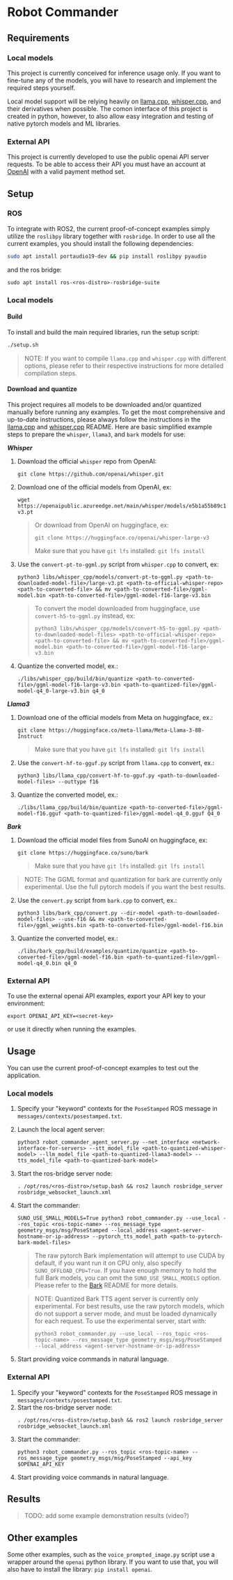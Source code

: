 # Robot Commander

## Requirements

### Local models

This project is currently conceived for inference usage only. If you want to fine-tune any of the models, you will have to research and implement the required steps yourself.

Local model support will be relying heavily on [llama.cpp](https://github.com/ggerganov/llama.cpp), [whisper.cpp](https://github.com/ggerganov/whisper.cpp), and their derivatives when possible. The comon interface of this project is created in python, however, to also allow easy integration and testing of native pytorch models and ML libraries.

### External API

This project is currently developed to use the public openai API server requests. To be able to access their API you must have an account at [OpenAI](https://openai.com) with a valid payment method set.

## Setup

### ROS

To integrate with ROS2, the current proof-of-concept examples simply utilize the `roslibpy` library together with `rosbridge`. In order to use all the current examples, you should install the following dependencies:
```bash
sudo apt install portaudio19-dev && pip install roslibpy pyaudio
```

and the ros bridge:
```
sudo apt install ros-<ros-distro>-rosbridge-suite
```

### Local models

#### Build

To install and build the main required libraries, run the setup script:
```bash
./setup.sh
```
>NOTE: If you want to compile `llama.cpp` and `whisper.cpp` with different options, please refer to their respective instructions for more detailed compilation steps.

#### Download and quantize

This project requires all models to be downloaded and/or quantized manually before running any examples. To get the most comprehensive and up-to-date instructions, please always follow the instructions in the [llama.cpp](https://github.com/ggerganov/llama.cpp?tab=readme-ov-file#prepare-and-quantize) and [whisper.cpp](https://github.com/ggerganov/whisper.cpp/tree/master/models#whisper-model-files-in-custom-ggml-format) README. Here are basic simplified example steps to prepare the `whisper`, `llama3`, and `bark` models for use:

***Whisper***
1. Download the official `whisper` repo from OpenAI:
   ```
   git clone https://github.com/openai/whisper.git
   ```
2. Download one of the official models from OpenAI, ex:
   ```
   wget https://openaipublic.azureedge.net/main/whisper/models/e5b1a55b89c1367dacf97e3e19bfd829a01529dbfdeefa8caeb59b3f1b81dadb/large-v3.pt
   ```
   > Or download from OpenAI on huggingface, ex:
   > ```
   > git clone https://huggingface.co/openai/whisper-large-v3
   > ```
   > Make sure that you have `git lfs` installed: `git lfs install`
3. Use the `convert-pt-to-ggml.py` script from `whisper.cpp` to convert, ex:
   ```
   python3 libs/whisper_cpp/models/convert-pt-to-ggml.py <path-to-downloaded-model-file>/large-v3.pt <path-to-official-whisper-repo> <path-to-converted-file> && mv <path-to-converted-file>/ggml-model.bin <path-to-converted-file>/ggml-model-f16-large-v3.bin
   ```
   > To convert the model downloaded from huggingface, use `convert-h5-to-ggml.py` instead, ex:
   > ```
   > python3 libs/whisper_cpp/models/convert-h5-to-ggml.py <path-to-downloaded-model-files> <path-to-official-whisper-repo> <path-to-converted-file> && mv <path-to-converted-file>/ggml-model.bin <path-to-converted-file>/ggml-model-f16-large-v3.bin
   > ```
4. Quantize the converted model, ex.:
   ```
   ./libs/whisper_cpp/build/bin/quantize <path-to-converted-file>/ggml-model-f16-large-v3.bin <path-to-quantized-file>/ggml-model-q4_0-large-v3.bin q4_0
   ```

 ***Llama3***
1. Download one of the official models from Meta on huggingface, ex.:
   ```
   git clone https://huggingface.co/meta-llama/Meta-Llama-3-8B-Instruct
   ```
   > Make sure that you have `git lfs` installed: `git lfs install`
2. Use the `convert-hf-to-gguf.py` script from `llama.cpp` to convert, ex.:
   ```
   python3 libs/llama_cpp/convert-hf-to-gguf.py <path-to-downloaded-model-files> --outtype f16
   ```
3. Quantize the converted model, ex.:
   ```
   ./libs/llama_cpp/build/bin/quantize <path-to-converted-file>/ggml-model-f16.gguf <path-to-quantized-file>/ggml-model-q4_0.gguf Q4_0
   ```

***Bark***
1. Download the official model files from SunoAI on huggingface, ex:
   ```
   git clone https://huggingface.co/suno/bark
   ```
   > Make sure that you have `git lfs` installed: `git lfs install`
> NOTE: The GGML format and quantization for bark are currently only experimental. Use the full pytorch models if you want the best results.
2. Use the `convert.py` script from `bark.cpp` to convert, ex.:
   ```
   python3 libs/bark_cpp/convert.py --dir-model <path-to-downloaded-model-files> --use-f16 && mv <path-to-converted-file>/ggml_weights.bin <path-to-converted-file>/ggml-model-f16.bin
   ```
3. Quantize the converted model, ex.:
   ```
   ./libs/bark_cpp/build/examples/quantize/quantize <path-to-converted-file>/ggml-model-f16.bin <path-to-quantized-file>/ggml-model-q4_0.bin q4_0
   ```

### External API

To use the external openai API examples, export your API key to your environment:
```
export OPENAI_API_KEY=<secret-key>
```
or use it directly when running the examples.

## Usage

You can use the current proof-of-concept examples to test out the application.

### Local models

1. Specify your "keyword" contexts for the `PoseStamped` ROS message in `messages/contexts/posestamped.txt`.
2. Launch the local agent server:
   ```
   python3 robot_commander_agent_server.py --net_interface <network-interface-for-servers> --stt_model_file <path-to-quantized-whisper-model> --llm_model_file <path-to-quantized-llama3-model> --tts_model_file <path-to-quantized-bark-model>
   ```
3. Start the ros-bridge server node:
   ```
   . /opt/ros/<ros-distro>/setup.bash && ros2 launch rosbridge_server rosbridge_websocket_launch.xml
   ```
4. Start the commander:
   ```
   SUNO_USE_SMALL_MODELS=True python3 robot_commander.py --use_local --ros_topic <ros-topic-name> --ros_message_type geometry_msgs/msg/PoseStamped --local_address <agent-server-hostname-or-ip-address> --pytorch_tts_model_path <path-to-pytorch-bark-model-files>
   ```
   > The raw pytorch Bark implementation will attempt to use CUDA by default, if you want run it on CPU only, also specify `SUNO_OFFLOAD_CPU=True`. If you have enough memory to hold the full Bark models, you can omit the `SUNO_USE_SMALL_MODELS` option. Please refer to the [Bark](https://github.com/suno-ai/bark?tab=readme-ov-file#how-much-vram-do-i-need) README for more details.

   > NOTE: Quantized Bark TTS agent server is currently only experimental. For best results, use the raw pytorch models, which do not support a server mode, and must be loaded dynamically for each request. To use the experimental server, start with:
   > ```
   > python3 robot_commander.py --use_local --ros_topic <ros-topic-name> --ros_message_type geometry_msgs/msg/PoseStamped --local_address <agent-server-hostname-or-ip-address>
   > ```
5. Start providing voice commands in natural language.

### External API

1. Specify your "keyword" contexts for the `PoseStamped` ROS message in `messages/contexts/posestamped.txt`.
2. Start the ros-bridge server node:
   ```
   . /opt/ros/<ros-distro>/setup.bash && ros2 launch rosbridge_server rosbridge_websocket_launch.xml
   ```
3. Start the commander:
   ```
   python3 robot_commander.py --ros_topic <ros-topic-name> --ros_message_type geometry_msgs/msg/PoseStamped --api_key $OPENAI_API_KEY
   ```
4. Start providing voice commands in natural language.

## Results

>TODO: add some example demonstration results (video?)

## Other examples

Some other examples, such as the `voice_prompted_image.py` script use a wrapper around the `openai` python library. If you want to use that, you will also have to install the library: `pip install openai`.
